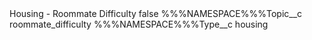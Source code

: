 <?xml version="1.0" encoding="UTF-8"?>
<CustomMetadata xmlns="http://soap.sforce.com/2006/04/metadata" xmlns:xsi="http://www.w3.org/2001/XMLSchema-instance" xmlns:xsd="http://www.w3.org/2001/XMLSchema">
    <label>Housing - Roommate Difficulty</label>
    <protected>false</protected>
    <values>
        <field>%%%NAMESPACE%%%Topic__c</field>
        <value xsi:type="xsd:string">roommate_difficulty</value>
    </values>
    <values>
        <field>%%%NAMESPACE%%%Type__c</field>
        <value xsi:type="xsd:string">housing</value>
    </values>
</CustomMetadata>
